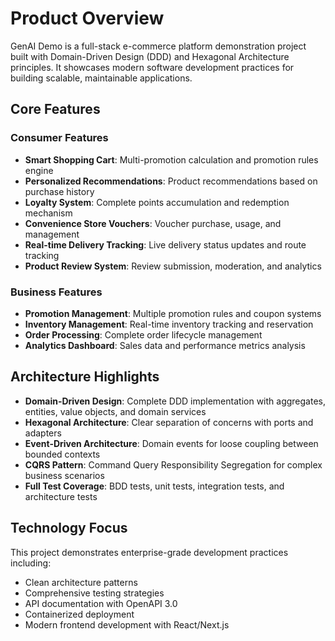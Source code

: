 # Product Overview

GenAI Demo is a full-stack e-commerce platform demonstration project built with Domain-Driven Design (DDD) and Hexagonal Architecture principles. It showcases modern software development practices for building scalable, maintainable applications.

## Core Features

### Consumer Features
- **Smart Shopping Cart**: Multi-promotion calculation and promotion rules engine
- **Personalized Recommendations**: Product recommendations based on purchase history
- **Loyalty System**: Complete points accumulation and redemption mechanism
- **Convenience Store Vouchers**: Voucher purchase, usage, and management
- **Real-time Delivery Tracking**: Live delivery status updates and route tracking
- **Product Review System**: Review submission, moderation, and analytics

### Business Features
- **Promotion Management**: Multiple promotion rules and coupon systems
- **Inventory Management**: Real-time inventory tracking and reservation
- **Order Processing**: Complete order lifecycle management
- **Analytics Dashboard**: Sales data and performance metrics analysis

## Architecture Highlights

- **Domain-Driven Design**: Complete DDD implementation with aggregates, entities, value objects, and domain services
- **Hexagonal Architecture**: Clear separation of concerns with ports and adapters
- **Event-Driven Architecture**: Domain events for loose coupling between bounded contexts
- **CQRS Pattern**: Command Query Responsibility Segregation for complex business scenarios
- **Full Test Coverage**: BDD tests, unit tests, integration tests, and architecture tests

## Technology Focus

This project demonstrates enterprise-grade development practices including:
- Clean architecture patterns
- Comprehensive testing strategies
- API documentation with OpenAPI 3.0
- Containerized deployment
- Modern frontend development with React/Next.js